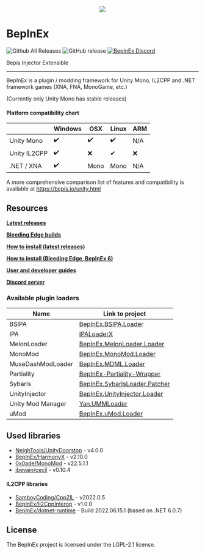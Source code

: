 ﻿<p align="center">
    <img src="https://avatars2.githubusercontent.com/u/39589027?s=256">
</p>

# BepInEx

![Github All Releases](https://img.shields.io/github/downloads/bepinex/bepinex/total.svg)
![GitHub release](https://img.shields.io/github/release/bepinex/bepinex.svg)
[![BepInEx Discord](https://user-images.githubusercontent.com/7288322/34429117-c74dbd12-ecb8-11e7-896d-46369cd0de5b.png)](https://discord.gg/MpFEDAg)

Bepis Injector Extensible

---

BepInEx is a plugin / modding framework for Unity Mono, IL2CPP and .NET framework games (XNA, FNA, MonoGame, etc.)

(Currently only Unity Mono has stable releases)

#### Platform compatibility chart

|              | Windows | OSX  | Linux | ARM |
|--------------|---------|------|-------|-----|
| Unity Mono   | ✔️      | ✔️  | ✔️    | N/A |
| Unity IL2CPP | ✔️      | ❌   | ✔     | ❌  |
| .NET / XNA   | ✔️      | Mono | Mono  | N/A |

A more comprehensive comparison list of features and compatibility is available at https://bepis.io/unity.html

## Resources

**[Latest releases](https://github.com/BepInEx/BepInEx/releases)**

**[Bleeding Edge builds](https://builds.bepinex.dev/projects/bepinex_be)**

**[How to install (latest releases)](https://docs.bepinex.dev/articles/user_guide/installation/index.html)**

**[How to install (Bleeding Edge, BepInEx 6)](https://docs.bepinex.dev/master/articles/user_guide/installation/index.html)**

**[User and developer guides](https://docs.bepinex.dev/master/)**

**[Discord server](https://discord.gg/MpFEDAg)**

### Available plugin loaders

| Name              | Link to project                                                                           |
|-------------------|-------------------------------------------------------------------------------------------|
| BSIPA             | [BepInEx.BSIPA.Loader](https://github.com/BepInEx/BepInEx.BSIPA.Loader)                   |
| IPA               | [IPALoaderX](https://github.com/BepInEx/IPALoaderX)                                       |
| MelonLoader       | [BepInEx.MelonLoader.Loader](https://github.com/BepInEx/BepInEx.MelonLoader.Loader)       |
| MonoMod           | [BepInEx.MonoMod.Loader](https://github.com/BepInEx/BepInEx.MonoMod.Loader)               |
| MuseDashModLoader | [BepInEx.MDML.Loader](https://github.com/BepInEx/BepInEx.MDML.Loader)                     |
| Partiality        | [BepInEx-Partiality-Wrapper](https://github.com/sinai-dev/BepInEx-Partiality-Wrapper)     |
| Sybaris           | [BepInEx.SybarisLoader.Patcher](https://github.com/BepInEx/BepInEx.SybarisLoader.Patcher) |
| UnityInjector     | [BepInEx.UnityInjector.Loader](https://github.com/BepInEx/BepInEx.UnityInjectorLoader)    |
| Unity Mod Manager | [Yan.UMMLoader](https://github.com/hacknet-bar/Yan.UMMLoader)                             |
| uMod              | [BepInEx.uMod.Loader](https://github.com/BepInEx/BepInEx.uMod.Loader)                     |

## Used libraries

- [NeighTools/UnityDoorstop](https://github.com/NeighTools/UnityDoorstop) - v4.0.0
- [BepInEx/HarmonyX](https://github.com/BepInEx/HarmonyX) - v2.10.0
- [0x0ade/MonoMod](https://github.com/0x0ade/MonoMod) - v22.5.1.1
- [jbevain/cecil](https://github.com/jbevain/cecil) - v0.10.4

#### IL2CPP libraries

- [SamboyCoding/Cpp2IL](https://github.com/SamboyCoding/Cpp2IL) - v2022.0.5
- [BepInEx/Il2CppInterop](https://github.com/BepInEx/Il2CppInterop) - v1.0.0
- [BepInEx/dotnet-runtime](https://github.com/BepInEx/dotnet-runtime) - Build 2022.06.15.1 (based on .NET 6.0.7)

## License

The BepInEx project is licensed under the LGPL-2.1 license.
